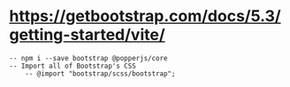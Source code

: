 # https://getbootstrap.com/docs/5.3/getting-started/vite/
    -- npm i --save bootstrap @popperjs/core
    -- Import all of Bootstrap's CSS
        -- @import "bootstrap/scss/bootstrap";